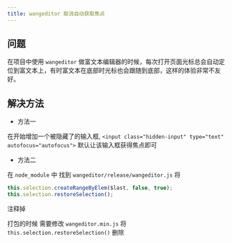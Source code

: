 ```yaml
---
title: wangeditor 取消自动获取焦点
---
```


## 问题

在项目中使用 `wangeditor` 做富文本编辑器的时候，每次打开页面光标总会自动定位到富文本上，有时富文本在底部时光标也会跟随到底部，这样的体验非常不友好。

## 解决方法

- 方法一

在开始增加一个被隐藏了的输入框, `<input class="hidden-input" type="text" autofocus="autofocus">` 默认让该输入框获得焦点即可

- 方法二

在 `node_module` 中 找到 `wangeditor/release/wangeditor.js` 将

```js
this.selection.createRangeByElem($last, false, true);
this.selection.restoreSelection();
```

注释掉

打包的时候 需要修改 `wangeditor.min.js` 将 `this.selection.restoreSelection()` 删除